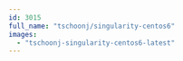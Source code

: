 ```yaml
---
id: 3015
full_name: "tschoonj/singularity-centos6"
images: 
  - "tschoonj-singularity-centos6-latest"
---
```

